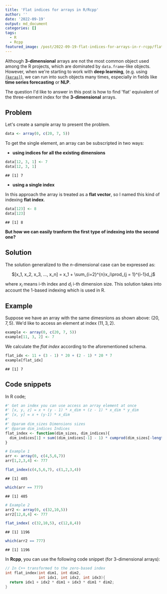 ```yaml
---
title: 'Flat indices for arrays in R/Rcpp'
author: ''
date: '2022-09-19'
output: md_document
categories: []
tags:
  - R
  - Rcpp
featured_image: /post/2022-09-19-flat-indices-for-arrays-in-r-rcpp/flat_array_v2.jpg
---
```



Although **3-dimensional** arrays are not the most common object used among
the R projects, which are dominated by `data.frame`-like objects. However, when 
we're starting to work with **deep learning**, (e.g. using [`{keras}`](https://tensorflow.rstudio.com/reference/keras/)),
we can run into such objects many times, especially in fields like **time series forecasting** or **NLP**.

The question I'd like to answer in this post is how to find 'flat' equivalent of the 
three-element index for the **3-dimensional** arrays.

## Problem

Let's create a sample array to present the problem.


```r
data <- array(0, c(20, 7, 5))
```

To get the single element, an array can be subscripted in two ways:

* **using indices for all the existing dimensions**


```r
data[12, 3, 1] <- 7
data[12, 3, 1]
```

```
## [1] 7
```

* **using a single index**

In this approach the array is treated as a **flat vector**, so I named this kind of
indexing **flat index**.


```r
data[123] <- 8
data[123]
```

```
## [1] 8
```
**But how we can easily tranform the first type of indexing into the second one?**


## Solution 

The solution generalized to the $n$-dimensional case can be expressed as:

<center>$[x_1, x_2, x_3, ..., x_n] = x_1 + \sum_{i=2}^{n}x_i\prod_{j = 1}^{i-1}d_j$</center>  

where $x_i$ means i-th index and $d_i$ i-th dimension size. This solution takes into account the 1-based indexing which is used in R.

## Example
Suppose we have an array with the same dimesnions as shown above: $(20, 7, 5)$.
We'd like to access an element at index $(11, 3, 2)$.


```r
example <- array(0, c(20, 7, 5))
example[11, 3, 2] <- 7
```

We calculate the *flat index* according to the aforementioned schema.

```r
flat_idx <- 11 + (3 - 1) * 20 + (2 - 1) * 20 * 7
example[flat_idx]
```

```
## [1] 7
```
## Code snippets

In R code;

```r
#' Get an index you can use access an array element at once 
#' [x, y, z] = x + (y - 1) * x_dim + (z - 1) * x_dim * y_dim
#' [x, y] = x + (y-1) * x_dim
#'
#' @param dim_sizes Dimensions sizes
#' @param dim_indices Indices
flat_index <- function(dim_sizes, dim_indices){
  dim_indices[1] + sum((dim_indices[-1] - 1) * cumprod(dim_sizes[-length(dim_sizes)]))
}
```


```r
# Example 1
arr <- array(0, c(4,5,6,7))
arr[1,2,3,4] <- 777

flat_index(c(4,5,6,7), c(1,2,3,4))
```

```
## [1] 405
```

```r
which(arr == 777)
```

```
## [1] 405
```

```r
# Example 2
arr2 <- array(0, c(32,10,5))
arr2[12,8,4] <- 777

flat_index( c(32,10,5), c(12,8,4))
```

```
## [1] 1196
```

```r
which(arr2 == 777)
```

```
## [1] 1196
```

In **Rcpp**, you can use the following code snippet (for 3-dimensional arrays):


```c
// In C++ transformed to the zero-based index
int flat_index(int dim1, int dim2,
               int idx1, int idx2, int idx3){
  return idx1 + idx2 * dim1 + idx3 * dim1 * dim2;
}
```
